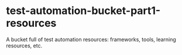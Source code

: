 # test-automation-bucket-part1-resources
A bucket full of test automation resources: frameworks, tools, learning resources, etc.

